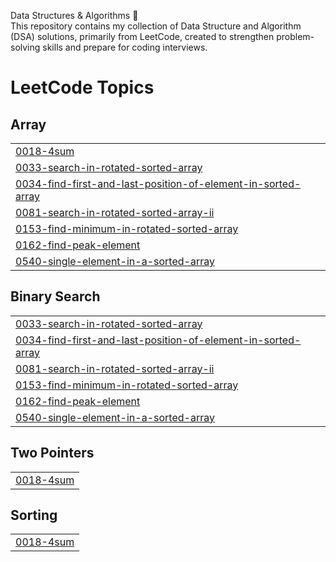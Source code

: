 Data Structures & Algorithms 🚀 <br>
This repository contains my collection of Data Structure and Algorithm (DSA) solutions, primarily from LeetCode, created to strengthen problem-solving skills and prepare for coding interviews.

<!---LeetCode Topics Start-->
# LeetCode Topics
## Array
|  |
| ------- |
| [0018-4sum](https://github.com/Abhinandan-Jain11/Data-Structure-And-Algorithms/tree/master/0018-4sum) |
| [0033-search-in-rotated-sorted-array](https://github.com/Abhinandan-Jain11/Data-Structure-And-Algorithms/tree/master/0033-search-in-rotated-sorted-array) |
| [0034-find-first-and-last-position-of-element-in-sorted-array](https://github.com/Abhinandan-Jain11/Data-Structure-And-Algorithms/tree/master/0034-find-first-and-last-position-of-element-in-sorted-array) |
| [0081-search-in-rotated-sorted-array-ii](https://github.com/Abhinandan-Jain11/Data-Structure-And-Algorithms/tree/master/0081-search-in-rotated-sorted-array-ii) |
| [0153-find-minimum-in-rotated-sorted-array](https://github.com/Abhinandan-Jain11/Data-Structure-And-Algorithms/tree/master/0153-find-minimum-in-rotated-sorted-array) |
| [0162-find-peak-element](https://github.com/Abhinandan-Jain11/Data-Structure-And-Algorithms/tree/master/0162-find-peak-element) |
| [0540-single-element-in-a-sorted-array](https://github.com/Abhinandan-Jain11/Data-Structure-And-Algorithms/tree/master/0540-single-element-in-a-sorted-array) |
## Binary Search
|  |
| ------- |
| [0033-search-in-rotated-sorted-array](https://github.com/Abhinandan-Jain11/Data-Structure-And-Algorithms/tree/master/0033-search-in-rotated-sorted-array) |
| [0034-find-first-and-last-position-of-element-in-sorted-array](https://github.com/Abhinandan-Jain11/Data-Structure-And-Algorithms/tree/master/0034-find-first-and-last-position-of-element-in-sorted-array) |
| [0081-search-in-rotated-sorted-array-ii](https://github.com/Abhinandan-Jain11/Data-Structure-And-Algorithms/tree/master/0081-search-in-rotated-sorted-array-ii) |
| [0153-find-minimum-in-rotated-sorted-array](https://github.com/Abhinandan-Jain11/Data-Structure-And-Algorithms/tree/master/0153-find-minimum-in-rotated-sorted-array) |
| [0162-find-peak-element](https://github.com/Abhinandan-Jain11/Data-Structure-And-Algorithms/tree/master/0162-find-peak-element) |
| [0540-single-element-in-a-sorted-array](https://github.com/Abhinandan-Jain11/Data-Structure-And-Algorithms/tree/master/0540-single-element-in-a-sorted-array) |
## Two Pointers
|  |
| ------- |
| [0018-4sum](https://github.com/Abhinandan-Jain11/Data-Structure-And-Algorithms/tree/master/0018-4sum) |
## Sorting
|  |
| ------- |
| [0018-4sum](https://github.com/Abhinandan-Jain11/Data-Structure-And-Algorithms/tree/master/0018-4sum) |
<!---LeetCode Topics End-->
